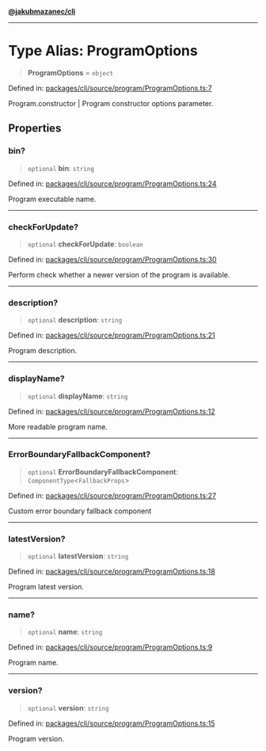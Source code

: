 [**@jakubmazanec/cli**](../README.md)

---

# Type Alias: ProgramOptions

> **ProgramOptions** = `object`

Defined in:
[packages/cli/source/program/ProgramOptions.ts:7](https://github.com/jakubmazanec/tools/blob/026d472564678641afd0039e9c07d936f221ca46/packages/cli/source/program/ProgramOptions.ts#L7)

Program.constructor \| Program constructor options parameter.

## Properties

### bin?

> `optional` **bin**: `string`

Defined in:
[packages/cli/source/program/ProgramOptions.ts:24](https://github.com/jakubmazanec/tools/blob/026d472564678641afd0039e9c07d936f221ca46/packages/cli/source/program/ProgramOptions.ts#L24)

Program executable name.

---

### checkForUpdate?

> `optional` **checkForUpdate**: `boolean`

Defined in:
[packages/cli/source/program/ProgramOptions.ts:30](https://github.com/jakubmazanec/tools/blob/026d472564678641afd0039e9c07d936f221ca46/packages/cli/source/program/ProgramOptions.ts#L30)

Perform check whether a newer version of the program is available.

---

### description?

> `optional` **description**: `string`

Defined in:
[packages/cli/source/program/ProgramOptions.ts:21](https://github.com/jakubmazanec/tools/blob/026d472564678641afd0039e9c07d936f221ca46/packages/cli/source/program/ProgramOptions.ts#L21)

Program description.

---

### displayName?

> `optional` **displayName**: `string`

Defined in:
[packages/cli/source/program/ProgramOptions.ts:12](https://github.com/jakubmazanec/tools/blob/026d472564678641afd0039e9c07d936f221ca46/packages/cli/source/program/ProgramOptions.ts#L12)

More readable program name.

---

### ErrorBoundaryFallbackComponent?

> `optional` **ErrorBoundaryFallbackComponent**: `ComponentType`\<`FallbackProps`\>

Defined in:
[packages/cli/source/program/ProgramOptions.ts:27](https://github.com/jakubmazanec/tools/blob/026d472564678641afd0039e9c07d936f221ca46/packages/cli/source/program/ProgramOptions.ts#L27)

Custom error boundary fallback component

---

### latestVersion?

> `optional` **latestVersion**: `string`

Defined in:
[packages/cli/source/program/ProgramOptions.ts:18](https://github.com/jakubmazanec/tools/blob/026d472564678641afd0039e9c07d936f221ca46/packages/cli/source/program/ProgramOptions.ts#L18)

Program latest version.

---

### name?

> `optional` **name**: `string`

Defined in:
[packages/cli/source/program/ProgramOptions.ts:9](https://github.com/jakubmazanec/tools/blob/026d472564678641afd0039e9c07d936f221ca46/packages/cli/source/program/ProgramOptions.ts#L9)

Program name.

---

### version?

> `optional` **version**: `string`

Defined in:
[packages/cli/source/program/ProgramOptions.ts:15](https://github.com/jakubmazanec/tools/blob/026d472564678641afd0039e9c07d936f221ca46/packages/cli/source/program/ProgramOptions.ts#L15)

Program version.
